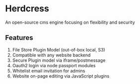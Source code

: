 # Herdcress
An open-source cms engine focusing on flexibility and security

## Features
1. File Store Plugin Model (out-of-box local, S3)
1. Compatible with any website backend
1. Secure Plugin model via iframe/postmessage
1. Oauth2 login via node passport modules
1. Whitelist email invitation for admins
1. Website on-page editing via JavaScript plugins
